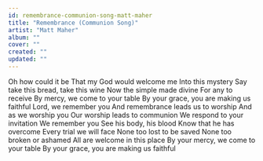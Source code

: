 ```yaml
---
id: remembrance-communion-song-matt-maher
title: "Remembrance (Communion Song)"
artist: "Matt Maher"
album: ""
cover: ""
created: ""
updated: ""
---
```


Oh how could it be
That my God would welcome me
Into this mystery
Say take this bread, take this wine
Now the simple made divine
For any to receive
By mercy, we come to your table
By your grace, you are making us faithful
Lord, we remember you
And remembrance leads us to worship
And as we worship you
Our worship leads to communion
We respond to your invitation
We remember you
See his body, his blood
Know that he has overcome
Every trial we will face
None too lost to be saved
None too broken or ashamed
All are welcome in this place
By your mercy, we come to your table
By your grace, you are making us faithful